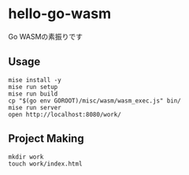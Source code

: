 # hello-go-wasm

Go WASMの素振りです

## Usage

```console
mise install -y
mise run setup
mise run build
cp "$(go env GOROOT)/misc/wasm/wasm_exec.js" bin/
mise run server
open http://localhost:8080/work/
```

## Project Making

```console
mkdir work
touch work/index.html
```
